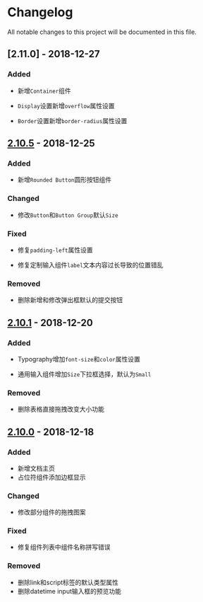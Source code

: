 # Changelog

All notable changes to this project will be documented in this file.

## [2.11.0] - 2018-12-27

### Added

- 新增`Container`组件

- `Display`设置新增`overflow`属性设置

- `Border`设置新增`border-radius`属性设置

## [2.10.5] - 2018-12-25

### Added

- 新增`Rounded Button`圆形按钮组件

### Changed

- 修改`Button`和`Button Group`默认`Size`

### Fixed

- 修复`padding-left`属性设置

- 修复定制输入组件`label`文本内容过长导致的位置错乱

### Removed

- 删除新增和修改弹出框默认的提交按钮

## [2.10.1] - 2018-12-20

### Added

- Typography增加`font-size`和`color`属性设置

- 通用输入组件增加`Size`下拉框选择，默认为`Small`

### Removed

- 删除表格直接拖拽改变大小功能

## [2.10.0] - 2018-12-18

### Added

- 新增文档主页
- 占位符组件添加边框显示

### Changed

- 修改部分组件的拖拽图案

### Fixed

- 修复组件列表中组件名称拼写错误

### Removed

- 删除link和script标签的默认类型属性
- 删除datetime input输入框的预览功能

[2.10.5]:https://github.com/iwangbowen/UI-Builder/compare/c1a73a68bdda5e69f19b35ba2c9e6c656b4f74bf...787ad2a3a4bc62e94f7e0d91b99275e3801933e0
[2.10.1]: https://github.com/iwangbowen/UI-Builder/compare/045a5f569623e2695e23abd4de6268afa5cd1fc7...3f805e2119cd9ca4ebcb01bb341f234d2c772be6
[2.10.0]: https://github.com/iwangbowen/UI-Builder/compare/a535e9981ac9abd34f3d351818b18b045395e711...da538cbcf4970b76e8a2efbe40314490830e10d5